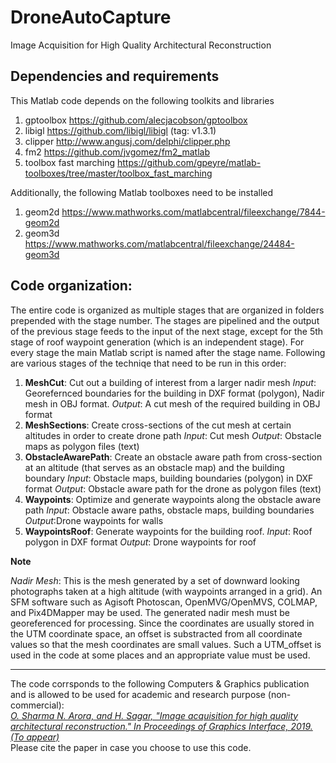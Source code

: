 # DroneAutoCapture
Image Acquisition for High Quality Architectural Reconstruction

## Dependencies and requirements
This Matlab code depends on the following toolkits and libraries
1. gptoolbox <https://github.com/alecjacobson/gptoolbox>
2. libigl <https://github.com/libigl/libigl> (tag: v1.3.1)
3. clipper <http://www.angusj.com/delphi/clipper.php>
4. fm2 <https://github.com/jvgomez/fm2_matlab>
5. toolbox fast marching <https://github.com/gpeyre/matlab-toolboxes/tree/master/toolbox_fast_marching>

Additionally, the following Matlab toolboxes need to be installed
1. geom2d <https://www.mathworks.com/matlabcentral/fileexchange/7844-geom2d>
2. geom3d <https://www.mathworks.com/matlabcentral/fileexchange/24484-geom3d>


## Code organization:
The entire code is organized as multiple stages that are organized in folders prepended with the stage number. The stages are pipelined and the output of the previous stage feeds to the input of the next stage, except for the 5th stage of roof waypoint generation (which is an independent stage). For every stage the main Matlab script is named after the stage name. Following are various stages of the techniqe that need to be run in this order:
1. **MeshCut**: Cut out a building of interest from a larger nadir mesh
*Input*: Georefernced boundaries for the building in DXF format (polygon), Nadir mesh in OBJ format.
*Output*: A cut mesh of the required building in OBJ format
2. **MeshSections**: Create cross-sections of the cut mesh at certain altitudes in order to create drone path
*Input*: Cut mesh
*Output*: Obstacle maps as polygon files (text)
3. **ObstacleAwarePath**: Create an obstacle aware path from cross-section at an altitude (that serves as an obstacle map) and the building boundary
*Input*: Obstacle maps, building boundaries (polygon) in DXF format
*Output*: Obstacle aware path for the drone as polygon files (text)
4. **Waypoints**: Optimize and generate waypoints along the obstacle aware path
*Input*: Obstacle aware paths, obstacle maps, building boundaries
*Output*:Drone waypoints for walls
5. **WaypointsRoof**: Generate waypoints for the building roof.
*Input*: Roof polygon in DXF format
*Output*: Drone waypoints for roof

**Note**

*Nadir Mesh*: This is the mesh generated by a set of downward looking photographs taken at a high altitude (with waypoints arranged in a grid). An SFM software such as Agisoft Photoscan, OpenMVG/OpenMVS, COLMAP, and Pix4DMapper may be used. The generated nadir mesh must be georeferenced for processing. Since the coordinates are usually stored in the UTM coordinate space, an offset is substracted from all coordinate values so that the mesh coordinates are small values. Such a UTM_offset is used in the code at some places and an appropriate value must be used.


---
The code corrsponds to the following Computers & Graphics publication and is allowed to be used for academic and research purpose (non-commercial):  
*[O. Sharma N. Arora, and H. Sagar, "Image acquisition for high quality architectural reconstruction." In Proceedings of Graphics Interface, 2019. (To appear)](http://graphicsinterface.org/conference/2019/)*  
Please cite the paper in case you choose to use this code.
